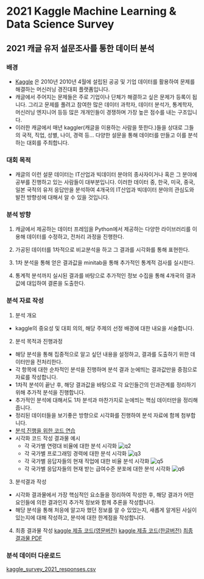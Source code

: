 # 2021 Kaggle Machine Learning & Data Science Survey

## 2021 캐글 유저 설문조사를 통한 데이터 분석

### 배경
- [Kaggle](https://www.kaggle.com/) 은 2010년 2010년 4월에 설립된 공공 및 기업 데이터를 활용하여 문제를 해결하는 머신러닝 경진대회 플랫폼입니다.
- 캐글에서 주어지는 문제들은 주로 기업이나 단체가 해결하고 싶은 문제가 등록이 됩니다. 그리고 문제를 풀려고 참여한 많은 데이터 과학자, 데이터 분석가, 통계학자, 머신러닝 엔지니어 등등 많은 개개인들이 경쟁하며 가장 높은 점수를 내는 구조입니다.
- 이러한 캐글에서 매년 kaggler(캐글을 이용하는 사람을 뜻한다.)들을 상대로 그들의 국적, 직업, 성별, 나이, 경력 등... 다양한 설문을 통해 데이터를 만들고 이를 분석하는 대회를 주최합니다.

### 대회 목적
- 캐글의 이런 설문 데이터는 IT산업과 빅데이터 분야의 종사자이거나 혹은 그 분야에 공부를 진행하고 있는 사람들이 대부분입니다. 이러한 데이터 중, 한국, 미국, 중국, 일본 국적의 유저 응답만을 분석하여 4개국의 IT산업과 빅데이터 분야의 관심도와 발전 방향성에 대해서 알 수 있을 것입니다.

### 분석 방향
1. 캐글에서 제공하는 데이터 프레임을 Python에서 제공하는 다양한 라이브러리를 이용해 데이터를 수정하고, 전처리 과정을 진행한다.


2. 가공된 데이터를 1차적으로 비교분석을 하고 그 결과를 시각화를 통해 표현한다.

3. 1차 분석을 통해 얻은 결과값을 minitab을 통해 추가적인 통계적 검사를 실시한다.


4. 통계적 분석까지 실시된 결과를 바탕으로 추가적인 정보 수집을 통해 4개국의 결과값에 대입하여 결론을 도출한다.


### 분석 자료 작성
1. 분석 개요
- kaggle의 중요성 및 대회 의의, 해당 주제의 선정 배경에 대한 내요을 서술합니다.

2. 분석 목적과 진행과정
- 해당 분석을 통해 집중적으로 알고 싶던 내용을 설정하고, 결과를 도출하기 위한 데이터만을 전처리한다.
- 각 항목에 대한 순차적인 분석을 진행하며 분석 결과 눈에띄는 결과값만을 중점으로 자료를 작성합니다.
- 1차적 분석이 끝난 후, 해당 결과값을 바탕으로 각 요인들간의 인과관계를 정리하기 위해 추가적 분석을 진행합니다.
- 추가적인 분석에 대해서도 1차 분석과 마찬가지로 눈에띄는 핵심 데이터만을 정리해줍니다.
- 정리된 데이터들을 보기좋은 방향으로 시각화를 진행하여 분석 자료에 함께 첨부합니다.
- [분석 진행을 위한 코드 연습](https://github.com/kimgoden/project/tree/main/2021%20Kaggle%20Machine%20Learning%20%26%20Data%20Science%20Survey/code)
- 시각화 코드 작성 결과물 예시
  - 각 국가별 연령대 비율에 대한 분석 시각화
![q2](https://user-images.githubusercontent.com/93235480/143387848-b5cae5ec-a0c2-415f-a3eb-311df741733f.png)
  - 각 국가별 프로그래밍 경력에 대한 분석 시각화
![q3](https://user-images.githubusercontent.com/93235480/143387853-8d3c56a2-21e8-47bf-aa02-6bb93368f640.png)
  - 각 국가별 응답자들의 현재 직업에 대한 비율 분석 시각화
![q5](https://user-images.githubusercontent.com/93235480/143387854-c8ced0a3-7760-4a6e-a524-3b1aecf9efaf.png)
  - 각 국가별 응답자들의 현재 받는 급여수준 분포에 대한 분석 시각화
![q6](https://user-images.githubusercontent.com/93235480/143387858-bb8b74b6-7d55-4948-9b52-c5b1bc842140.png)

3. 분석결과 작성
- 시각화 결과물에서 가장 핵심적인 요소들을 정리하여 작성한 후, 해당 결과가 어떤 요인들에 의한 결과인지 추가적 정보와 함께 추론을 작성합니다.
- 해당 분석을 통해 처응에 알고자 했던 정보를 알 수 있었는지, 새롭게 알게된 사실이 있는지에 대해 작성하고, 분석에 대한 한계점을 작성합니다.

4. 최종 결과물 작성
[kaggle 제출 코드(영문버전)](https://github.com/kimgoden/project/blob/main/2021%20Kaggle%20Machine%20Learning%20%26%20Data%20Science%20Survey/comparative-analysis-of-kor-ch-jap-and-usa.ipynb)
[kaggle 제출 코드(한글버전)](https://github.com/kimgoden/project/blob/main/2021%20Kaggle%20Machine%20Learning%20%26%20Data%20Science%20Survey/kaggle%20%EC%A0%9C%EC%B6%9C%20%EC%BD%94%EB%93%9C%20%ED%95%9C%EA%B8%80%EB%B2%84%EC%A0%84.ipynb)
[최종 결과물 PDF](https://github.com/kimgoden/project/blob/main/2021%20Kaggle%20Machine%20Learning%20%26%20Data%20Science%20Survey/docs/Kaggle_%ED%95%9C%EC%A4%91%EC%9D%BCVS%EB%AF%B8%EA%B5%AD_%EB%B9%84%EA%B5%90%EB%B6%84%EC%84%9D%20%EC%B5%9C%EC%A2%85%EB%B3%B8.pdf)
### 분석 데이터 다운로드
[kaggle_survey_2021_responses.csv](https://github.com/kimgoden/project/tree/main/2021%20Kaggle%20Machine%20Learning%20%26%20Data%20Science%20Survey/data)

